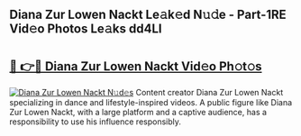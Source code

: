 ## Diana Zur Lowen Nackt Le𝚊k𝚎d N𝚞𝚍e - Part-1RE Vid𝚎o Photos Le𝚊ks dd4LI

# <h2><a href="http://fb6eix.evod.top/?m=Diana+Zur+Lowen+Nackt">🔗 👉🔴 Diana Zur Lowen Nackt Vid𝚎o Ph𝚘t𝚘s</a></h2>

[![Diana Zur Lowen Nackt N𝚞d𝚎s](https://i.imgur.com/8V9OHl7.gif)](http://fb6eix.evod.top/?m=Diana+Zur+Lowen+Nackt)
Content creator Diana Zur Lowen Nackt specializing in dance and lifestyle-inspired videos. A public figure like Diana Zur Lowen Nackt, with a large platform and a captive audience, has a responsibility to use his influence responsibly. 

